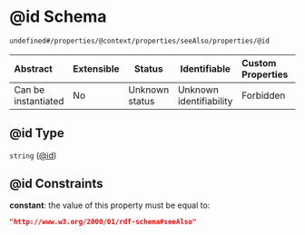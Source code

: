 # @id Schema

```txt
undefined#/properties/@context/properties/seeAlso/properties/@id
```




| Abstract            | Extensible | Status         | Identifiable            | Custom Properties | Additional Properties | Access Restrictions | Defined In                                                                      |
| :------------------ | ---------- | -------------- | ----------------------- | :---------------- | --------------------- | ------------------- | ------------------------------------------------------------------------------- |
| Can be instantiated | No         | Unknown status | Unknown identifiability | Forbidden         | Allowed               | none                | [ndl-isil.schema.json\*](../../out/ndl-isil.schema.json "open original schema") |

## @id Type

`string` ([@id](ndl-isil-properties-json-ld-context-properties-seealso-properties-id.md))

## @id Constraints

**constant**: the value of this property must be equal to:

```json
"http://www.w3.org/2000/01/rdf-schema#seeAlso"
```
